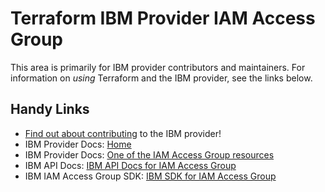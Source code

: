 # Terraform IBM Provider IAM Access Group
<!-- markdownlint-disable MD026 -->
This area is primarily for IBM provider contributors and maintainers. For information on _using_ Terraform and the IBM provider, see the links below.


## Handy Links
* [Find out about contributing](../../../.github/CONTRIBUTING.md) to the IBM provider!
* IBM Provider Docs: [Home](https://registry.terraform.io/providers/IBM-Cloud/ibm/latest/docs)
* IBM Provider Docs: [One of the IAM Access Group resources](https://registry.terraform.io/providers/IBM-Cloud/ibm/latest/docs/resources/iam_access_group)
* IBM API Docs: [IBM API Docs for IAM Access Group](https://cloud.ibm.com/apidocs/iam-access-groups)
* IBM IAM Access Group SDK: [IBM SDK for IAM Access Group](https://github.com/IBM/platform-services-go-sdk/tree/main/iamaccessgroupsv2)
